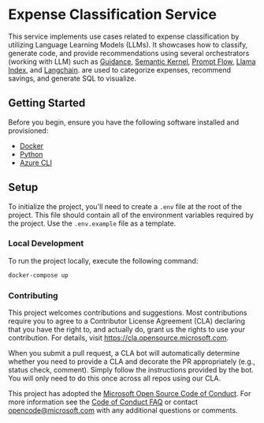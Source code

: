 # Expense Classification Service

This service implements use cases related to expense classification by utilizing Language Learning Models (LLMs). It showcases how to classify, generate code, and provide recommendations using several orchestrators (working with LLM) such as [Guidance](https://github.com/microsoft/guidance), [Semantic Kernel](https://learn.microsoft.com/en-us/semantic-kernel/overview/#semantic-kernel-is-at-the-center-of-the-copilot-stack), [Prompt Flow](https://learn.microsoft.com/en-us/azure/machine-learning/prompt-flow/overview-what-is-prompt-flow?view=azureml-api-2), [Llama Index](https://gpt-index.readthedocs.io/en/latest/guides/primer.html), and [Langchain](https://python.langchain.com/docs/get_started/introduction).  are used to categorize expenses, recommend savings, and generate SQL to visualize.

## Getting Started
Before you begin, ensure you have the following software installed and provisioned:
- [Docker](https://www.docker.com/)
- [Python](https://www.python.org/downloads/)
- [Azure CLI](https://docs.microsoft.com/en-us/cli/azure/install-azure-cli)

## Setup
To initialize the project, you'll need to create a `.env` file at the root of the project. This file should contain all of the environment variables required by the project. Use the `.env.example` file as a template.

### Local Development
To run the project locally, execute the following command:
```bash
docker-compose up
```

### Contributing

This project welcomes contributions and suggestions.  Most contributions require you to agree to a
Contributor License Agreement (CLA) declaring that you have the right to, and actually do, grant us
the rights to use your contribution. For details, visit https://cla.opensource.microsoft.com.

When you submit a pull request, a CLA bot will automatically determine whether you need to provide
a CLA and decorate the PR appropriately (e.g., status check, comment). Simply follow the instructions
provided by the bot. You will only need to do this once across all repos using our CLA.

This project has adopted the [Microsoft Open Source Code of Conduct](https://opensource.microsoft.com/codeofconduct/).
For more information see the [Code of Conduct FAQ](https://opensource.microsoft.com/codeofconduct/faq/) or
contact [opencode@microsoft.com](mailto:opencode@microsoft.com) with any additional questions or comments.
